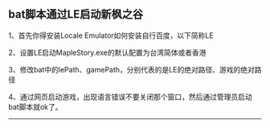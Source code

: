 ## bat脚本通过LE启动新枫之谷

1、首先你得安装Locale Emulator如何安装自行百度，以下简称LE

2、设置LE启动MapleStory.exe的默认配置为台湾简体或者香港

3、修改bat中的lePath、gamePath，分别代表的是LE的绝对路径、游戏的绝对路径

4、通过网页启动游戏，出现语言错误不要关闭那个窗口，然后通过管理员启动bat脚本就ok了。

___
